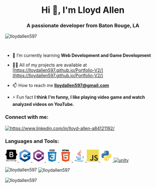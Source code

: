 <h1 align="center">Hi 👋, I'm Lloyd Allen</h1>
<h3 align="center">A passionate developer from Baton Rouge, LA</h3>

<p align="left"> <img src="https://komarev.com/ghpvc/?username=lloydallen597&label=Profile%20views&color=0e75b6&style=flat" alt="lloydallen597" /> </p>

<p align="left"> <a href="https://twitter.com/" target="blank"><img src="https://img.shields.io/twitter/follow/?logo=twitter&style=for-the-badge" alt="" /></a> </p>

- 🌱 I’m currently learning **Web Development and Game Development**

- 👨‍💻 All of my projects are available at [https://lloydallen597.github.io/Portfolio-V2/](https://lloydallen597.github.io/Portfolio-V2/)

- 📫 How to reach me **lloydallen597@gmail.com**

- ⚡ Fun fact **I think I'm funny, I like playing video game and watch analyzed videos on YouTube.**

<h3 align="left">Connect with me:</h3>
<p align="left">
<a href="https://linkedin.com/in/https://www.linkedin.com/in/lloyd-allen-a84121192/" target="blank"><img align="center" src="https://raw.githubusercontent.com/rahuldkjain/github-profile-readme-generator/master/src/images/icons/Social/linked-in-alt.svg" alt="https://www.linkedin.com/in/lloyd-allen-a84121192/" height="30" width="40" /></a>
</p>

<h3 align="left">Languages and Tools:</h3>
<p align="left"> <a href="https://getbootstrap.com" target="_blank" rel="noreferrer"> <img src="https://raw.githubusercontent.com/devicons/devicon/master/icons/bootstrap/bootstrap-plain-wordmark.svg" alt="bootstrap" width="40" height="40"/> </a> <a href="https://www.w3schools.com/cpp/" target="_blank" rel="noreferrer"> <img src="https://raw.githubusercontent.com/devicons/devicon/master/icons/cplusplus/cplusplus-original.svg" alt="cplusplus" width="40" height="40"/> </a> <a href="https://www.w3schools.com/cs/" target="_blank" rel="noreferrer"> <img src="https://raw.githubusercontent.com/devicons/devicon/master/icons/csharp/csharp-original.svg" alt="csharp" width="40" height="40"/> </a> <a href="https://www.w3schools.com/css/" target="_blank" rel="noreferrer"> <img src="https://raw.githubusercontent.com/devicons/devicon/master/icons/css3/css3-original-wordmark.svg" alt="css3" width="40" height="40"/> </a> <a href="https://www.w3.org/html/" target="_blank" rel="noreferrer"> <img src="https://raw.githubusercontent.com/devicons/devicon/master/icons/html5/html5-original-wordmark.svg" alt="html5" width="40" height="40"/> </a> <a href="https://www.java.com" target="_blank" rel="noreferrer"> <img src="https://raw.githubusercontent.com/devicons/devicon/master/icons/java/java-original.svg" alt="java" width="40" height="40"/> </a> <a href="https://developer.mozilla.org/en-US/docs/Web/JavaScript" target="_blank" rel="noreferrer"> <img src="https://raw.githubusercontent.com/devicons/devicon/master/icons/javascript/javascript-original.svg" alt="javascript" width="40" height="40"/> </a> <a href="https://www.python.org" target="_blank" rel="noreferrer"> <img src="https://raw.githubusercontent.com/devicons/devicon/master/icons/python/python-original.svg" alt="python" width="40" height="40"/> </a> <a href="https://unity.com/" target="_blank" rel="noreferrer"> <img src="https://www.vectorlogo.zone/logos/unity3d/unity3d-icon.svg" alt="unity" width="40" height="40"/> </a> </p>

<p><img align="left" src="https://github-readme-stats.vercel.app/api/top-langs?username=lloydallen597&show_icons=true&locale=en&layout=compact" alt="lloydallen597" /></p>

<p>&nbsp;<img align="center" src="https://github-readme-stats.vercel.app/api?username=lloydallen597&show_icons=true&locale=en" alt="lloydallen597" /></p>

<p><img align="center" src="https://github-readme-streak-stats.herokuapp.com/?user=lloydallen597&" alt="lloydallen597" /></p>

